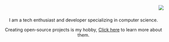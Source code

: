 <img align="right" src="https://komarev.com/ghpvc/?username=devYaksha&style=flat&color=313131&label=views&abbreviated=true">

<div align="center">

# 
I am a tech enthusiast and developer specializing in computer science.

Creating open-source projects is my hobby, [Click here](https://0l1ve1r4.netlify.app/projects) to learn more about them.

</div>

